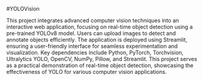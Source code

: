 #YOLOVision

This project integrates advanced computer vision techniques into an interactive web application, focusing on real-time object detection using a pre-trained YOLOv8 model. Users can upload images to detect and annotate objects efficiently. The application is deployed using Streamlit, ensuring a user-friendly interface for seamless experimentation and visualization. Key dependencies include Python, PyTorch, Torchvision, Ultralytics YOLO, OpenCV, NumPy, Pillow, and Streamlit. This project serves as a practical demonstration of real-time object detection, showcasing the effectiveness of YOLO for various computer vision applications.
